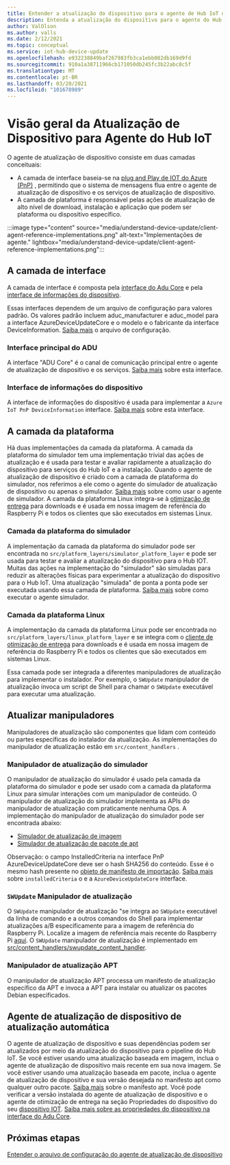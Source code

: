 ```yaml
---
title: Entender a atualização do dispositivo para o agente de Hub IoT do Azure | Microsoft Docs
description: Entenda a atualização do dispositivo para o agente do Hub IoT do Azure.
author: ValOlson
ms.author: valls
ms.date: 2/12/2021
ms.topic: conceptual
ms.service: iot-hub-device-update
ms.openlocfilehash: e932238849baf267983fb3ca1ebb082db169d9fd
ms.sourcegitcommit: 910a1a38711966cb171050db245fc3b22abc8c5f
ms.translationtype: MT
ms.contentlocale: pt-BR
ms.lasthandoff: 03/20/2021
ms.locfileid: "101678989"
---
```

# <a name="device-update-for-iot-hub-agent-overview"></a>Visão geral da Atualização de Dispositivo para Agente do Hub IoT

O agente de atualização de dispositivo consiste em duas camadas conceituais:

* A camada de interface baseia-se na [plug and Play de IOT do Azure (PnP)](https://docs.microsoft.com/azure/iot-pnp/overview-iot-plug-and-play) , permitindo que o sistema de mensagens flua entre o agente de atualização de dispositivo e os serviços de atualização de dispositivo.
* A camada de plataforma é responsável pelas ações de atualização de alto nível de download, instalação e aplicação que podem ser plataforma ou dispositivo específico.

:::image type="content" source="media/understand-device-update/client-agent-reference-implementations.png" alt-text="Implementações de agente." lightbox="media/understand-device-update/client-agent-reference-implementations.png":::

## <a name="the-interface-layer"></a>A camada de interface

A camada de interface é composta pela [interface do Adu Core](https://github.com/Azure/iot-hub-device-update/tree/main/src/agent/adu_core_interface) e pela [interface de informações do dispositivo](https://github.com/Azure/iot-hub-device-update/tree/main/src/agent/device_info_interface).

Essas interfaces dependem de um arquivo de configuração para valores padrão. Os valores padrão incluem aduc_manufacturer e aduc_model para a interface AzureDeviceUpdateCore e o modelo e o fabricante da interface DeviceInformation. [Saiba mais](device-update-configuration-file.md) o arquivo de configuração.

### <a name="adu-core-interface"></a>Interface principal do ADU

A interface "ADU Core" é o canal de comunicação principal entre o agente de atualização de dispositivo e os serviços. [Saiba mais](device-update-plug-and-play.md#adu-core-interface) sobre esta interface.

### <a name="device-information-interface"></a>Interface de informações do dispositivo

A interface de informações do dispositivo é usada para implementar a `Azure IoT PnP DeviceInformation` interface. [Saiba mais](device-update-plug-and-play.md#device-information-interface) sobre esta interface.

## <a name="the-platform-layer"></a>A camada da plataforma

Há duas implementações da camada da plataforma. A camada da plataforma do simulador tem uma implementação trivial das ações de atualização e é usada para testar e avaliar rapidamente a atualização do dispositivo para serviços do Hub IoT e a instalação. Quando o agente de atualização de dispositivo é criado com a camada de plataforma do simulador, nos referimos a ele como o agente do simulador de atualização de dispositivo ou apenas o simulador. [Saiba mais](https://github.com/Azure/iot-hub-device-update/blob/main/docs/agent-reference/how-to-run-agent.md) sobre como usar o agente de simulador. A camada da plataforma Linux integra-se à [otimização de entrega](https://github.com/microsoft/do-client) para downloads e é usada em nossa imagem de referência do Raspberry Pi e todos os clientes que são executados em sistemas Linux.

### <a name="simulator-platform-layer"></a>Camada da plataforma do simulador

A implementação da camada da plataforma do simulador pode ser encontrada no `src/platform_layers/simulator_platform_layer` e pode ser usada para testar e avaliar a atualização do dispositivo para o Hub IOT.  Muitas das ações na implementação do "simulador" são simuladas para reduzir as alterações físicas para experimentar a atualização do dispositivo para o Hub IoT.  Uma atualização "simulada" de ponta a ponta pode ser executada usando essa camada de plataforma. [Saiba mais](https://github.com/Azure/iot-hub-device-update/blob/main/docs/agent-reference/how-to-run-agent.md) sobre como executar o agente simulador.

### <a name="linux-platform-layer"></a>Camada da plataforma Linux

A implementação da camada da plataforma Linux pode ser encontrada no `src/platform_layers/linux_platform_layer` e se integra com o [cliente de otimização de entrega](https://github.com/microsoft/do-client/releases) para downloads e é usada em nossa imagem de referência do Raspberry Pi e todos os clientes que são executados em sistemas Linux.

Essa camada pode ser integrada a diferentes manipuladores de atualização para implementar o instalador. Por exemplo, o `SWUpdate` manipulador de atualização invoca um script de Shell para chamar o `SWUpdate` executável para executar uma atualização.

## <a name="update-handlers"></a>Atualizar manipuladores

Manipuladores de atualização são componentes que lidam com conteúdo ou partes específicas do instalador da atualização. As implementações do manipulador de atualização estão em `src/content_handlers` .

### <a name="simulator-update-handler"></a>Manipulador de atualização do simulador

O manipulador de atualização do simulador é usado pela camada da plataforma do simulador e pode ser usado com a camada da plataforma Linux para simular interações com um manipulador de conteúdo. O manipulador de atualização do simulador implementa as APIs do manipulador de atualização com praticamente nenhuma Ops. A implementação do manipulador de atualização do simulador pode ser encontrada abaixo:
* [Simulador de atualização de imagem](https://github.com/Azure/iot-hub-device-update/blob/main/src/content_handlers/swupdate_handler/inc/aduc/swupdate_simulator_handler.hpp)
* [Simulador de atualização de pacote de apt](https://github.com/Azure/iot-hub-device-update/blob/main/src/content_handlers/apt_handler/inc/aduc/apt_simulator_handler.hpp)

Observação: o campo InstalledCriteria na interface PnP AzureDeviceUpdateCore deve ser o hash SHA256 do conteúdo. Esse é o mesmo hash presente no [objeto de manifesto de importação](import-update.md#create-device-update-import-manifest). [Saiba mais](device-update-plug-and-play.md) sobre `installedCriteria` o e a `AzureDeviceUpdateCore` interface.

### <a name="swupdate-update-handler"></a>`SWUpdate` Manipulador de atualização

O `SWUpdate` manipulador de atualização "se integra ao `SWUpdate` executável da linha de comando e a outros comandos do Shell para implementar atualizações a/B especificamente para a imagem de referência do Raspberry Pi. Localize a imagem de referência mais recente do Raspberry Pi [aqui](https://github.com/Azure/iot-hub-device-update/releases). O `SWUpdate` manipulador de atualização é implementado em [src/content_handlers/swupdate_content_handler](https://github.com/Azure/iot-hub-device-update/tree/main/src/content_handlers/swupdate_handler).

### <a name="apt-update-handler"></a>Manipulador de atualização APT

O manipulador de atualização APT processa um manifesto de atualização específico da APT e invoca a APT para instalar ou atualizar os pacotes Debian especificados.

## <a name="self-update-device-update-agent"></a>Agente de atualização de dispositivo de atualização automática

O agente de atualização de dispositivo e suas dependências podem ser atualizados por meio da atualização do dispositivo para o pipeline do Hub IoT. Se você estiver usando uma atualização baseada em imagem, inclua o agente de atualização de dispositivo mais recente em sua nova imagem. Se você estiver usando uma atualização baseada em pacote, inclua o agente de atualização de dispositivo e sua versão desejada no manifesto apt como qualquer outro pacote. [Saiba mais](device-update-apt-manifest.md) sobre o manifesto apt. Você pode verificar a versão instalada do agente de atualização de dispositivo e o agente de otimização de entrega na seção Propriedades do dispositivo do seu [dispositivo IOT](https://docs.microsoft.com/azure/iot-hub/iot-hub-devguide-device-twins). [Saiba mais sobre as propriedades do dispositivo na interface do Adu Core](device-update-plug-and-play.md#device-properties).

## <a name="next-steps"></a>Próximas etapas
[Entender o arquivo de configuração do agente de atualização de dispositivo](device-update-configuration-file.md)


